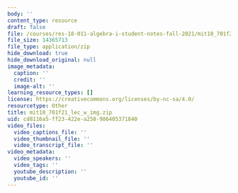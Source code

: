 ```yaml
---
body: ''
content_type: resource
draft: false
file: /courses/res-18-011-algebra-i-student-notes-fall-2021/mit18_701f21_lec_w_img.zip
file_size: 14365713
file_type: application/zip
hide_download: true
hide_download_original: null
image_metadata:
  caption: ''
  credit: ''
  image-alt: ''
learning_resource_types: []
license: https://creativecommons.org/licenses/by-nc-sa/4.0/
resourcetype: Other
title: mit18_701f21_lec_w_img.zip
uid: cd8116a5-ff23-422e-a258-986405371840
video_files:
  video_captions_file: ''
  video_thumbnail_file: ''
  video_transcript_file: ''
video_metadata:
  video_speakers: ''
  video_tags: ''
  youtube_description: ''
  youtube_id: ''
---
```

